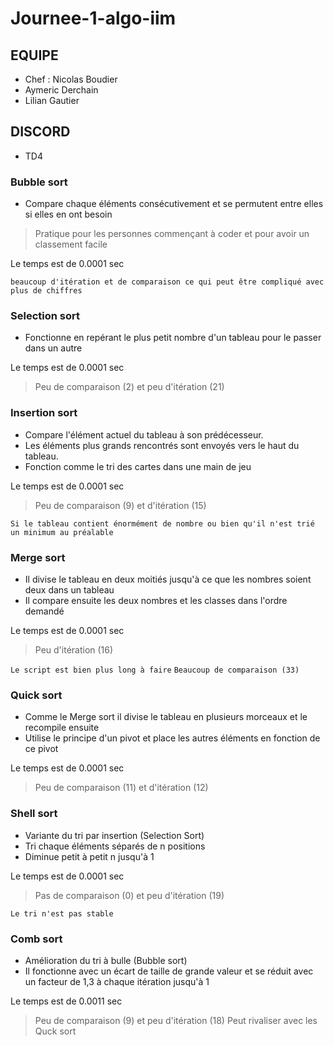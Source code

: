 # Journee-1-algo-iim

## EQUIPE 
- Chef : Nicolas Boudier
- Aymeric Derchain
- Lilian Gautier

## DISCORD 
- TD4

### Bubble sort
- Compare chaque éléments consécutivement et se permutent entre elles si elles en ont besoin

> Pratique pour les personnes commençant à coder et pour avoir un classement facile

Le temps est de 0.0001 sec

`beaucoup d'itération et de comparaison ce qui peut être compliqué avec plus de chiffres`

### Selection sort
- Fonctionne en repérant le plus petit nombre d'un tableau pour le passer dans un autre

Le temps est de 0.0001 sec 

> Peu de comparaison (2) et peu d'itération (21)

### Insertion sort
- Compare l'élément actuel du tableau à son prédécesseur.
- Les éléments plus grands rencontrés sont envoyés vers le haut du tableau.
- Fonction comme le tri des cartes dans une main de jeu

Le temps est de 0.0001 sec

> Peu de comparaison (9) et d'itération (15)

`Si le tableau contient énormément de nombre ou bien qu'il n'est trié un minimum au préalable`

### Merge sort
- Il divise le tableau en deux moitiés jusqu'à ce que les nombres soient deux dans un tableau
- Il compare ensuite les deux nombres et les classes dans l'ordre demandé

Le temps est de 0.0001 sec

>Peu d'itération (16)

`Le script est bien plus long à faire`
`Beaucoup de comparaison (33)`

### Quick sort
- Comme le Merge sort il divise le tableau en plusieurs morceaux et le recompile ensuite
- Utilise le principe d'un pivot et place les autres éléments en fonction de ce pivot

Le temps est de 0.0001 sec

> Peu de comparaison (11) et d'itération (12)

### Shell sort
- Variante du tri par insertion (Selection Sort)
- Tri chaque éléments séparés de n positions
- Diminue petit à petit n jusqu'à 1

Le temps est de 0.0001 sec

>Pas de comparaison (0) et peu d'itération (19) 

`Le tri n'est pas stable`

### Comb sort
- Amélioration du tri à bulle (Bubble sort)
- Il fonctionne avec un écart de taille de grande valeur et se réduit avec un facteur de 1,3 à chaque itération jusqu'à 1

Le temps est de 0.0011 sec

> Peu de comparaison (9) et peu d'itération (18)
> Peut rivaliser avec les Quck sort